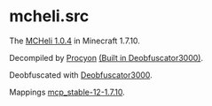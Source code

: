 # mcheli.src
The [MCHeli 1.0.4](https://www.mediafire.com/file/5whw0lum8yunl4b) in Minecraft 1.7.10.

Decompiled by [Procyon](https://github.com/mstrobel/procyon) [(Built in Deobfuscator3000)](https://github.com/SimplyProgrammer/Minecraft-Deobfuscator3000).

Deobfuscated with [Deobfuscator3000](https://github.com/SimplyProgrammer/Minecraft-Deobfuscator3000).

Mappings [mcp_stable-12-1.7.10](https://mcpbot.unascribed.com/mcp_stable/12-1.7.10).
